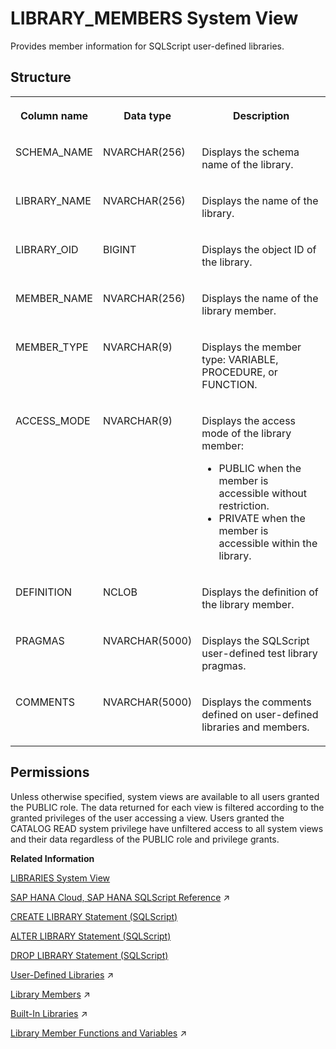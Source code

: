 <!-- loio215c8dbd140a4f0fa0c427b53e1a6a68 -->

# LIBRARY\_MEMBERS System View

Provides member information for SQLScript user-defined libraries.



<a name="loio215c8dbd140a4f0fa0c427b53e1a6a68__section_grk_yrf_scb"/>

## Structure


<table>
<tr>
<th valign="top">

Column name

</th>
<th valign="top">

Data type

</th>
<th valign="top">

Description

</th>
</tr>
<tr>
<td valign="top">

SCHEMA\_NAME

</td>
<td valign="top">

NVARCHAR\(256\)

</td>
<td valign="top">

Displays the schema name of the library.

</td>
</tr>
<tr>
<td valign="top">

LIBRARY\_NAME

</td>
<td valign="top">

NVARCHAR\(256\)

</td>
<td valign="top">

Displays the name of the library.

</td>
</tr>
<tr>
<td valign="top">

LIBRARY\_OID

</td>
<td valign="top">

BIGINT

</td>
<td valign="top">

Displays the object ID of the library.

</td>
</tr>
<tr>
<td valign="top">

MEMBER\_NAME

</td>
<td valign="top">

NVARCHAR\(256\)

</td>
<td valign="top">

Displays the name of the library member.

</td>
</tr>
<tr>
<td valign="top">

MEMBER\_TYPE

</td>
<td valign="top">

NVARCHAR\(9\)

</td>
<td valign="top">

Displays the member type: VARIABLE, PROCEDURE, or FUNCTION.

</td>
</tr>
<tr>
<td valign="top">

ACCESS\_MODE

</td>
<td valign="top">

NVARCHAR\(9\)

</td>
<td valign="top">

Displays the access mode of the library member:

-   PUBLIC when the member is accessible without restriction.
-   PRIVATE when the member is accessible within the library.



</td>
</tr>
<tr>
<td valign="top">

DEFINITION

</td>
<td valign="top">

NCLOB

</td>
<td valign="top">

Displays the definition of the library member.

</td>
</tr>
<tr>
<td valign="top">

PRAGMAS

</td>
<td valign="top">

NVARCHAR\(5000\)

</td>
<td valign="top">

Displays the SQLScript user-defined test library pragmas.

</td>
</tr>
<tr>
<td valign="top">

COMMENTS

</td>
<td valign="top">

NVARCHAR\(5000\)

</td>
<td valign="top">

Displays the comments defined on user-defined libraries and members.

</td>
</tr>
</table>



<a name="loio215c8dbd140a4f0fa0c427b53e1a6a68__section_pfh_ntb_dzb"/>

## Permissions

Unless otherwise specified, system views are available to all users granted the PUBLIC role. The data returned for each view is filtered according to the granted privileges of the user accessing a view. Users granted the CATALOG READ system privilege have unfiltered access to all system views and their data regardless of the PUBLIC role and privilege grants.

**Related Information**  


[LIBRARIES System View](libraries-system-view-7e48a10.md "Provides information about available public language libraries.")

[SAP HANA Cloud, SAP HANA SQLScript Reference](https://help.sap.com/viewer/d1cb63c8dd8e4c35a0f18aef632687f0/2024_3_QRC/en-US/28f2d64d4fab4e789ee0070be418419d.html "This reference describes how to use the SQL extension SAP HANA SQLScript to embed data-intensive application logic into SAP HANA.") :arrow_upper_right:

[CREATE LIBRARY Statement \(SQLScript\)](../../010-SQL-Reference/012-SQL-Statements/create-library-statement-sqlscript-62263ce.md "Creates a SQLScript user-defined library.")

[ALTER LIBRARY Statement \(SQLScript\)](../../010-SQL-Reference/012-SQL-Statements/alter-library-statement-sqlscript-d0b979c.md "Alters a SQLScript user-defined library.")

[DROP LIBRARY Statement \(SQLScript\)](../../010-SQL-Reference/012-SQL-Statements/drop-library-statement-sqlscript-d416079.md "Drops a SQLScript user-defined library.")

[User-Defined Libraries](https://help.sap.com/viewer/d1cb63c8dd8e4c35a0f18aef632687f0/2024_3_QRC/en-US/7cd14f1931404738a05c5e93e22564af.html "") :arrow_upper_right:

[Library Members](https://help.sap.com/viewer/d1cb63c8dd8e4c35a0f18aef632687f0/2024_3_QRC/en-US/7ed0d89b6aa84696a3ce8cf5a8517415.html "") :arrow_upper_right:

[Built-In Libraries](https://help.sap.com/viewer/d1cb63c8dd8e4c35a0f18aef632687f0/2024_3_QRC/en-US/d1faac82ec0d4bb382ab5fef6be4c0d5.html "") :arrow_upper_right:

[Library Member Functions and Variables](https://help.sap.com/viewer/d1cb63c8dd8e4c35a0f18aef632687f0/2024_3_QRC/en-US/2fdae398c0b446d6b61b991a9e1d8c3f.html "Library member functions and variables can be used directly in SQL or expressions in SQLScript.") :arrow_upper_right:

